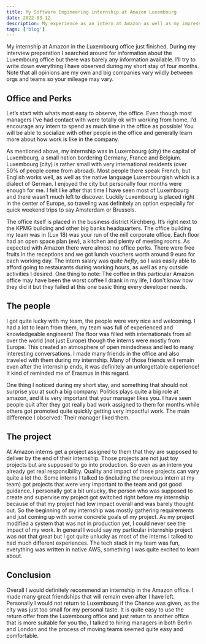 ```yaml
---
title: My Software Engineering internship at Amazon Luxembourg
date: 2022-03-12
description: My experience as an intern at Amazon as well as my impression of the Luxembourg office
tags: ['blog']
---
```


My internship at Amazon in the Luxembourg office just finished. During my interview preparation I searched around for information about the Luxembourg office but there was barely any information available.
I’ll try to write down everything I have observed during my short stay of four months. Note that all opinions are my own and big companies vary wildly between orgs and teams so your mileage may vary.

## Office and Perks

Let’s start with whats most easy to observe, the office. Even though most managers I’ve had contact with were totally ok with working from home, I’d encourage any intern to spend as much time in the office as possible! You will be able to socialize with other people in the office and generally learn more about how work is like in the company.

As mentioned above, my internship was in Luxembourg (city) the capital of Luxembourg, a small nation bordering Germany, France and Belgium. Luxembourg (city) is  rather small with very international residents (over 50% of people come from abroad). Most people there speak French, but English works well, as well as the native language Luxembourgish which is a dialect of German. I enjoyed the city but personally four months were enough for me. I felt like after that time I have seen most of Luxembourg and there wasn’t much left to discover. Luckily Luxembourg is placed right in the center of Europe, so traveling was definitely an option especially for quick weekend trips to say Amsterdam or Brussels.

The office itself is placed in the business district Kirchberg. It’s right next to the KPMG building and other big banks headquarters. The office building my team was in (Lux 18) was your run of the mill corporate office. Each floor had an open space plan (ew), a kitchen and plenty of meeting rooms. As expected with Amazon there were almost no office perks. There were free fruits in the receptions and we got lunch vouchers worth around 9 euro for each working day. The intern salary was quite *hefty*, so I was easily able to afford going to restaurants during working hours, as well as any outside activities I desired.
One thing to note: The coffee in this particular Amazon office may have been the worst coffee I drank in my life, I don’t know how they did it  but they failed at this one basic thing every developer needs.

## The people

I got quite lucky with my team, the people were very nice and welcoming. I had a lot to learn from them, my team was full of experienced and knowledgeable engineers!
The floor was filled with internationals from all over the world (not just Europe) though the interns were mostly from Europe. This created an atmosphere of open mindedness and led to many interesting conversations. I made many friends in the office and also traveled with them during my internship. Many of those friends will remain even after the internship ends, it was definitely an unforgettable experience! It kind of reminded me of Erasmus in this regard.

One thing I noticed during my short stay, and something that should not surprise you at such a big company: Politics plays quite a big role at amazon, and it is very important that your manager likes you. I have seen people quit after they got really bad work assigned to them for months while others got promoted quite quickly getting very impactful work. The main difference I observed: Their manager liked them.

## The project

At Amazon interns get a project assigned to them that they are supposed to deliver by the end of their internship. Those projects are not just toy projects but are supposed to go into production. So even as an intern you already get real responsibility. Quality and impact of those projects can vary quite a lot tho. Some interns I talked to (including the previous intern at my team) got projects that were very important to the team and got good guidance. I personally got a bit unlucky, the person who was supposed to create and supervise my project got switched right before my internship because of that my project had low impact overall and was barely thought out. So the beginning of my internship was mostly gathering requirements and just coming up with some concrete goals of my project. As my project modified a system that was not in production yet, I could never see the impact of my work. In general I would say my particular internship project was not that great but I got quite unlucky as most of the interns I talked to had much different experiences. The tech stack in my team was fun, everything was written in native AWS, something I was quite excited to learn about.

## Conclusion

Overall I would definitely recommend an internship in the Amazon office. I made many great friendships that will remain even after I have left. Personally I would not return to Luxembourg if the Chance was given, as the city was just too small for my personal taste. It is quite easy to use the return offer from the Luxembourg office and just return to another office that is more suitable for you tho, I talked to hiring managers in both Berlin and London and the process of moving teams seemed quite easy and comfortable.

